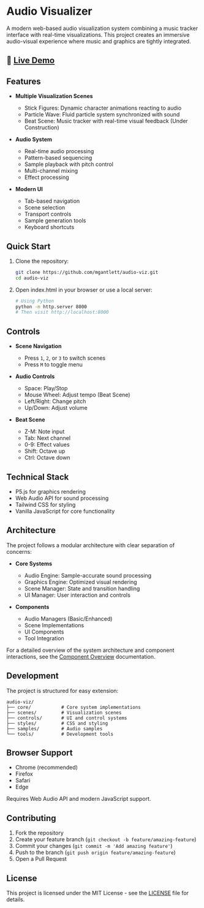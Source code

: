 # Audio Visualizer

A modern web-based audio visualization system combining a music tracker interface with real-time visualizations. This project creates an immersive audio-visual experience where music and graphics are tightly integrated.

## 🎵 [Live Demo](https://mgantlett.github.io/audio-viz/)

## Features

- **Multiple Visualization Scenes**
  - Stick Figures: Dynamic character animations reacting to audio
  - Particle Wave: Fluid particle system synchronized with sound
  - Beat Scene: Music tracker with real-time visual feedback (Under Construction)

- **Audio System**
  - Real-time audio processing
  - Pattern-based sequencing
  - Sample playback with pitch control
  - Multi-channel mixing
  - Effect processing

- **Modern UI**
  - Tab-based navigation
  - Scene selection
  - Transport controls
  - Sample generation tools
  - Keyboard shortcuts

## Quick Start

1. Clone the repository:
   ```bash
   git clone https://github.com/mgantlett/audio-viz.git
   cd audio-viz
   ```

2. Open index.html in your browser or use a local server:
   ```bash
   # Using Python
   python -m http.server 8000
   # Then visit http://localhost:8000
   ```

## Controls

- **Scene Navigation**
  - Press `1`, `2`, or `3` to switch scenes
  - Press `M` to toggle menu

- **Audio Controls**
  - Space: Play/Stop
  - Mouse Wheel: Adjust tempo (Beat Scene)
  - Left/Right: Change pitch
  - Up/Down: Adjust volume

- **Beat Scene**
  - Z-M: Note input
  - Tab: Next channel
  - 0-9: Effect values
  - Shift: Octave up
  - Ctrl: Octave down

## Technical Stack

- P5.js for graphics rendering
- Web Audio API for sound processing
- Tailwind CSS for styling
- Vanilla JavaScript for core functionality

## Architecture

The project follows a modular architecture with clear separation of concerns:

- **Core Systems**
  - Audio Engine: Sample-accurate sound processing
  - Graphics Engine: Optimized visual rendering
  - Scene Manager: State and transition handling
  - UI Manager: User interaction and controls

- **Components**
  - Audio Managers (Basic/Enhanced)
  - Scene Implementations
  - UI Components
  - Tool Integration

For a detailed overview of the system architecture and component interactions, see the [Component Overview](audio-components.md#component-overview) documentation.

## Development

The project is structured for easy extension:

```
audio-viz/
├── core/           # Core system implementations
├── scenes/         # Visualization scenes
├── controls/       # UI and control systems
├── styles/         # CSS and styling
├── samples/        # Audio samples
└── tools/          # Development tools
```

## Browser Support

- Chrome (recommended)
- Firefox
- Safari
- Edge

Requires Web Audio API and modern JavaScript support.

## Contributing

1. Fork the repository
2. Create your feature branch (`git checkout -b feature/amazing-feature`)
3. Commit your changes (`git commit -m 'Add amazing feature'`)
4. Push to the branch (`git push origin feature/amazing-feature`)
5. Open a Pull Request

## License

This project is licensed under the MIT License - see the [LICENSE](LICENSE) file for details.
